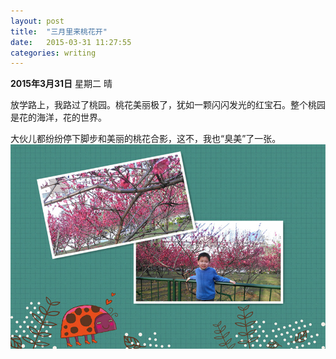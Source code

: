 ```yaml
---
layout: post
title:  "三月里来桃花开"
date:   2015-03-31 11:27:55
categories: writing
---
```

**2015年3月31日** 星期二  晴

放学路上，我路过了桃园。桃花美丽极了，犹如一颗闪闪发光的红宝石。整个桃园是花的海洋，花的世界。

大伙儿都纷纷停下脚步和美丽的桃花合影，这不，我也“臭美”了一张。
![](/images/peach-flowers-in-March.jpg)




